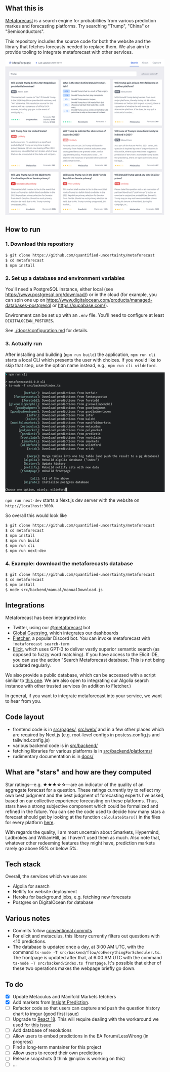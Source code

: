 ## What this is

[Metaforecast](https://metaforecast.org) is a search engine for probabilities from various prediction markes and forecasting platforms. Try searching "Trump", "China" or "Semiconductors".

This repository includes the source code for both the website and the library that fetches forecasts needed to replace them. We also aim to provide tooling to integrate metaforecast with other services.

[![](./public/screenshot-frontpage.png)](https://metaforecast.org)

## How to run

### 1. Download this repository

```
$ git clone https://github.com/quantified-uncertainty/metaforecast
$ cd metaforecast
$ npm install
```

### 2. Set up a database and environment variables

You'll need a PostgreSQL instance, either local (see https://www.postgresql.org/download/) or in the cloud (for example, you can spin one up on https://www.digitalocean.com/products/managed-databases-postgresql or https://supabase.com/).

Environment can be set up with an `.env` file. You'll need to configure at least `DIGITALOCEAN_POSTGRES`.

See [./docs/configuration.md](./docs/configuration.md) for details.

### 3. Actually run

After installing and building (`npm run build`) the application, `npm run cli` starts a local CLI which presents the user with choices. If you would like to skip that step, use the option name instead, e.g., `npm run cli wildeford`.

![](./public/screenshot-cli.png)

`npm run next-dev` starts a Next.js dev server with the website on `http://localhost:3000`.

So overall this would look like

```
$ git clone https://github.com/quantified-uncertainty/metaforecast
$ cd metaforecast
$ npm install
$ npm run build
$ npm run cli
$ npm run next-dev
```

### 4. Example: download the metaforecasts database

```
$ git clone https://github.com/quantified-uncertainty/metaforecast
$ cd metaforecast
$ npm install
$ node src/backend/manual/manualDownload.js
```

## Integrations

Metaforecast has been integrated into:

- Twitter, using our [@metaforecast](https://twitter.com/metaforecast) bot
- [Global Guessing](https://globalguessing.com/russia-ukraine-forecasts/), which integrates our dashboards
- [Fletcher](https://fletcher.fun/), a popular Discord bot. You can invoke metaforecast with `!metaforecast search-term`
- [Elicit](https://elicit.org/), which uses GPT-3 to deliver vastly superior semantic search (as opposed to fuzzy word matching). If you have access to the Elicit IDE, you can use the action "Search Metaforecast database. This is not being updated regularly.

We also provide a public database, which can be accessed with a script similar to [this one](src/backend/manual/manualDownload.ts). We are also open to integrating our Algolia search instance with other trusted services (in addition to Fletcher.)

In general, if you want to integrate metaforecast into your service, we want to hear from you.

## Code layout

- frontend code is in [src/pages/](./src/pages/), [src/web/](./src/web/) and in a few other places which are required by Next.js (e.g. root-level configs in postcss.config.js and tailwind.config.js)
- various backend code is in [src/backend/](./src/backend/)
- fetching libraries for various platforms is in [src/backend/platforms/](./src/backend/platforms/)
- rudimentary documentation is in [docs/](./docs)

## What are "stars" and how are they computed

Star ratings—e.g. ★★★☆☆—are an indicator of the quality of an aggregate forecast for a question. These ratings currently try to reflect my own best judgment and the best judgment of forecasting experts I've asked, based on our collective experience forecasting on these platforms. Thus, stars have a strong subjective component which could be formalized and refined in the future. You can see the code used to decide how many stars a forecast should get by looking at the function `calculateStars()` in the files for every platform [here](./src/backend/platforms).

With regards the quality, I am most uncertain about Smarkets, Hypermind, Ladbrokes and WilliamHill, as I haven't used them as much. Also note that, whatever other redeeming features they might have, prediction markets rarely go above 95% or below 5%.

## Tech stack

Overall, the services which we use are:

- Algolia for search
- Netlify for website deployment
- Heroku for background jobs, e.g. fetching new forecasts
- Postgres on DigitalOcean for database

## Various notes

- Commits follow [conventional commits](https://www.conventionalcommits.org/en/v1.0.0/#summary)
- For elicit and metaculus, this library currently filters out questions with <10 predictions.
- The database is updated once a day, at 3:00 AM UTC, with the command `ts-node -T src/backend/flow/doEverythingForScheduler.ts`. The frontpage is updated after that, at 6:00 AM UTC with the command `ts-node -T src/backend/index.ts frontpage`. It's possible that either of these two operations makes the webpage briefly go down.

## To do

- [x] Update Metaculus and Manifold Markets fetchers
- [x] Add markets from [Insight Prediction](https://insightprediction.com/).
- [ ] Refactor code so that users can capture and push the question history chart to imgur (good first issue)
- [ ] Upgrade to [React 18](https://reactjs.org/blog/2022/03/08/react-18-upgrade-guide.html). This will require dealing with the workaround we used for [this issue](https://github.com/vercel/next.js/issues/36019#issuecomment-1103266481)
- [ ] Add database of resolutions
- [ ] Allow users to embed predictions in the EA Forum/LessWrong (in progress)
- [ ] Find a long-term mantainer for this project
- [ ] Allow users to record their own predictions
- [ ] Release snapshots (I think @niplav is working on this)
- [ ] ...
